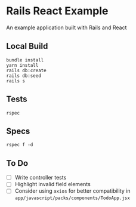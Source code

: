 # Rails React Example

An example application built with Rails and React

## Local Build

```
bundle install
yarn install
rails db:create
rails db:seed
rails s
```

## Tests

```
rspec
```

## Specs

```
rspec f -d
```

## To Do

-   [ ] Write controller tests
-   [ ] Highlight invalid field elements
-   [ ] Consider using `axios` for better compatibility in `app/javascript/packs/components/TodoApp.jsx`
